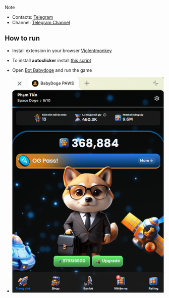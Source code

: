 > [!NOTE]
> - Contacts: [Telegram](t.me/datpt1603)
> - Channel: [Telegram Channel](t.me/cayardrop)

## How to run  
- Install extension in your browser [Violentmonkey](https://chromewebstore.google.com/detail/violentmonkey/jinjaccalgkegednnccohejagnlnfdag?hl=be)
- To install **autoclicker** install [this script](https://github.com/datpt1603/air-babydoge/raw/main/autoclicker.user.js)
- Open [Bot Babydoge](https://t.me/BabyDogePAWS_Bot/game?startapp=r_673750261) and run the game
  
- ![Result](result.png)
